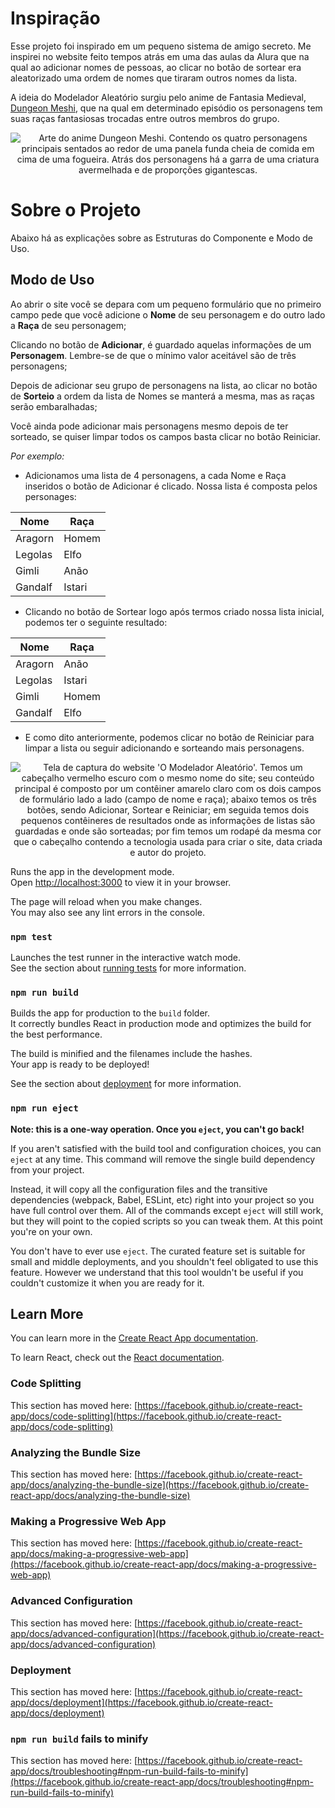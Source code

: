 # Inspiração

Esse projeto foi inspirado em um pequeno sistema de amigo secreto. Me inspirei no website feito tempos atrás em uma das aulas da Alura que na qual ao adicionar nomes de pessoas, ao clicar no botão de sortear era aleatorizado uma ordem de nomes que tiraram outros nomes da lista.

<p align="center">
  
A ideia do Modelador Aleatório surgiu pelo anime de Fantasia Medieval, [Dungeon Meshi](https://www.netflix.com/br/title/81564899), que na qual em determinado episódio os personagens tem suas raças fantasiosas trocadas entre outros membros do grupo.

<p align="center">
  <img alt="Arte do anime Dungeon Meshi. Contendo os quatro personagens principais sentados ao redor de uma panela funda cheia de comida em cima de uma fogueira. Atrás dos personagens há a garra de uma criatura avermelhada e de proporções gigantescas."  src="https://github.com/user-attachments/assets/359bda09-27e3-4adb-a67b-735ecbcd9db5">
</p>

# Sobre o Projeto

Abaixo há as explicações sobre as Estruturas do Componente e Modo de Uso.

## Modo de Uso

Ao abrir o site você se depara com um pequeno formulário que no primeiro campo pede que você adicione o **Nome** de seu personagem e do outro lado a **Raça** de seu personagem;
  
Clicando no botão de **Adicionar**, é guardado aquelas informações de um **Personagem**. Lembre-se de que o mínimo valor aceitável são de três personagens;
  
Depois de adicionar seu grupo de personagens na lista, ao clicar no botão de **Sorteio** a ordem da lista de Nomes se manterá a mesma, mas as raças serão embaralhadas;
  
Você ainda pode adicionar mais personagens mesmo depois de ter sorteado, se quiser limpar todos os campos basta clicar no botão Reiniciar.

_Por exemplo:_
- Adicionamos uma lista de 4 personagens, a cada Nome e Raça inseridos o botão de Adicionar é clicado. Nossa lista é composta pelos personages:

| Nome          | Raça          |
| ------------- | ------------- |
| Aragorn       | Homem         |
| Legolas       | Elfo          |
| Gimli         | Anão          |
| Gandalf       | Istari        |

- Clicando no botão de Sortear logo após termos criado nossa lista inicial, podemos ter o seguinte resultado:

| Nome          | Raça          |
| ------------- | ------------- |
| Aragorn       | Anão          |
| Legolas       | Istari        |
| Gimli         | Homem         |
| Gandalf       | Elfo          |

- E como dito anteriormente, podemos clicar no botão de Reiniciar para limpar a lista ou seguir adicionando e sorteando mais personagens.

<p align="center">
  <img alt="Tela de captura do website 'O Modelador Aleatório'. Temos um cabeçalho vermelho escuro com o mesmo nome do site; seu conteúdo principal é composto por um contêiner amarelo claro com os dois campos de formulário lado a lado (campo de nome e raça); abaixo temos os três botões, sendo Adicionar, Sortear e Reiniciar; em seguida temos dois pequenos contêineres de resultados onde as informações de listas são guardadas e onde são sorteadas; por fim temos um rodapé da mesma cor que o cabeçalho contendo a tecnologia usada para criar o site, data criada e autor do projeto."  src="https://github.com/user-attachments/assets/702b3e1e-a86a-428a-8937-ecdb68e4342e">
</p>



Runs the app in the development mode.\
Open [http://localhost:3000](http://localhost:3000) to view it in your browser.

The page will reload when you make changes.\
You may also see any lint errors in the console.

### `npm test`

Launches the test runner in the interactive watch mode.\
See the section about [running tests](https://facebook.github.io/create-react-app/docs/running-tests) for more information.

### `npm run build`

Builds the app for production to the `build` folder.\
It correctly bundles React in production mode and optimizes the build for the best performance.

The build is minified and the filenames include the hashes.\
Your app is ready to be deployed!

See the section about [deployment](https://facebook.github.io/create-react-app/docs/deployment) for more information.

### `npm run eject`

**Note: this is a one-way operation. Once you `eject`, you can't go back!**

If you aren't satisfied with the build tool and configuration choices, you can `eject` at any time. This command will remove the single build dependency from your project.

Instead, it will copy all the configuration files and the transitive dependencies (webpack, Babel, ESLint, etc) right into your project so you have full control over them. All of the commands except `eject` will still work, but they will point to the copied scripts so you can tweak them. At this point you're on your own.

You don't have to ever use `eject`. The curated feature set is suitable for small and middle deployments, and you shouldn't feel obligated to use this feature. However we understand that this tool wouldn't be useful if you couldn't customize it when you are ready for it.

## Learn More

You can learn more in the [Create React App documentation](https://facebook.github.io/create-react-app/docs/getting-started).

To learn React, check out the [React documentation](https://reactjs.org/).

### Code Splitting

This section has moved here: [https://facebook.github.io/create-react-app/docs/code-splitting](https://facebook.github.io/create-react-app/docs/code-splitting)

### Analyzing the Bundle Size

This section has moved here: [https://facebook.github.io/create-react-app/docs/analyzing-the-bundle-size](https://facebook.github.io/create-react-app/docs/analyzing-the-bundle-size)

### Making a Progressive Web App

This section has moved here: [https://facebook.github.io/create-react-app/docs/making-a-progressive-web-app](https://facebook.github.io/create-react-app/docs/making-a-progressive-web-app)

### Advanced Configuration

This section has moved here: [https://facebook.github.io/create-react-app/docs/advanced-configuration](https://facebook.github.io/create-react-app/docs/advanced-configuration)

### Deployment

This section has moved here: [https://facebook.github.io/create-react-app/docs/deployment](https://facebook.github.io/create-react-app/docs/deployment)

### `npm run build` fails to minify

This section has moved here: [https://facebook.github.io/create-react-app/docs/troubleshooting#npm-run-build-fails-to-minify](https://facebook.github.io/create-react-app/docs/troubleshooting#npm-run-build-fails-to-minify)
